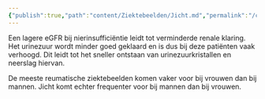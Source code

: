 ```yaml
---
{"publish":true,"path":"content/Ziektebeelden/Jicht.md","permalink":"/content/ziektebeelden/jicht/","title":"Jicht","tags":["Interne_geneeskunde/Reumatologie","Ziektebeeld"]}
---
```



Een lagere eGFR bij nierinsufficiëntie leidt tot verminderde renale klaring. Het urinezuur wordt minder goed geklaard en is dus bij deze patiënten vaak verhoogd. Dit leidt tot het sneller ontstaan van urinezuurkristallen en neerslag hiervan.

De meeste reumatische ziektebeelden komen vaker voor bij vrouwen dan bij mannen. Jicht komt echter frequenter voor bij mannen dan bij vrouwen.